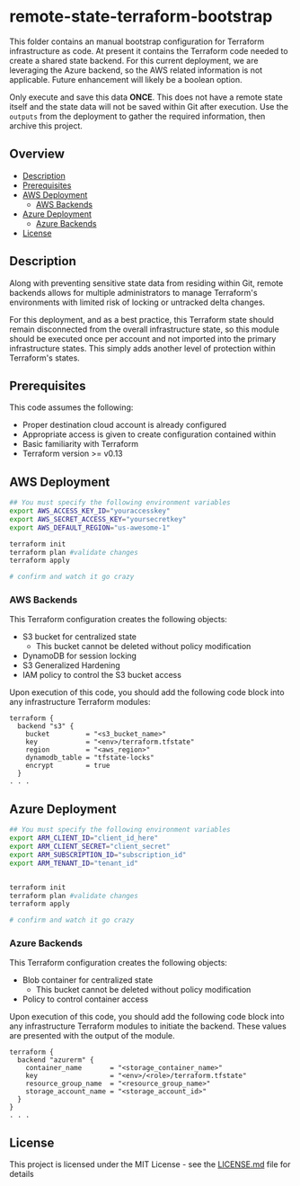 # remote-state-terraform-bootstrap

This folder contains an manual bootstrap configuration for Terraform infrastructure as code. At present it contains the Terraform code needed to create a shared state backend. For this current deployment, we are leveraging the Azure backend, so the AWS related information is not applicable. Future enhancement will likely be a boolean option.

Only execute and save this data **ONCE**. This does not have a remote state itself and the state data will not be saved within Git after execution. Use the `outputs` from the deployment to gather the required information, then archive this project.

## Overview

- [Description](##Description)
- [Prerequisites](##Prerequisites)
- [AWS Deployment](<##AWS\ Deployment>)
  - [AWS Backends](<###AWS\ Backends>)
- [Azure Deployment](<##Azure\ Deployment>)
  - [Azure Backends](<###Azure\ Backends>)
- [License](##License)

## Description

Along with preventing sensitive state data from residing within Git, remote backends allows for multiple administrators to manage Terraform's environments with limited risk of locking or untracked delta changes.

For this deployment, and as a best practice, this Terraform state should remain disconnected from the overall infrastructure state, so this module should be executed once per account and not imported into the primary infrastructure states. This simply adds another level of protection within Terraform's states.

## Prerequisites

This code assumes the following:

- Proper destination cloud account is already configured
- Appropriate access is given to create configuration contained within
- Basic familiarity with Terraform
- Terraform version >= v0.13

## AWS Deployment

```bash
## You must specify the following environment variables
export AWS_ACCESS_KEY_ID="youraccesskey"
export AWS_SECRET_ACCESS_KEY="yoursecretkey"
export AWS_DEFAULT_REGION="us-awesome-1"

terraform init
terraform plan #validate changes
terraform apply

# confirm and watch it go crazy
```

### AWS Backends

This Terraform configuration creates the following objects:

- S3 bucket for centralized state
  - This bucket cannot be deleted without policy modification
- DynamoDB for session locking
- S3 Generalized Hardening
- IAM policy to control the S3 bucket access

Upon execution of this code, you should add the following code block into any infrastructure Terraform modules:

```hcl
terraform {
  backend "s3" {
    bucket         = "<s3_bucket_name>"
    key            = "<env>/terraform.tfstate"
    region         = "<aws_region>"
    dynamodb_table = "tfstate-locks"
    encrypt        = true
  }
. . .
```

## Azure Deployment

```bash
## You must specify the following environment variables
export ARM_CLIENT_ID="client_id_here"
export ARM_CLIENT_SECRET="client_secret"
export ARM_SUBSCRIPTION_ID="subscription_id"
export ARM_TENANT_ID="tenant_id"


terraform init
terraform plan #validate changes
terraform apply

# confirm and watch it go crazy
```

### Azure Backends

This Terraform configuration creates the following objects:

- Blob container for centralized state
  - This bucket cannot be deleted without policy modification
- Policy to control container access

Upon execution of this code, you should add the following code block into any infrastructure Terraform modules to initiate the backend. These values are presented with the output of the module.

```hcl
terraform {
  backend "azurerm" {
    container_name       = "<storage_container_name>"
    key                  = "<env>/<role>/terraform.tfstate"
    resource_group_name  = "<resource_group_name>"
    storage_account_name = "<storage_account_id>"
  }
}
. . .
```

## License

This project is licensed under the MIT License - see the [LICENSE.md](LICENSE.md) file for details
